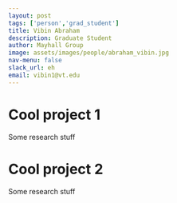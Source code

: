 ```yaml
---
layout: post 
tags: ['person','grad_student']
title: Vibin Abraham 
description: Graduate Student 
author: Mayhall Group 
image: assets/images/people/abraham_vibin.jpg
nav-menu: false 
slack_url: eh
email: vibin1@vt.edu
---
```


# Cool project 1
Some research stuff

# Cool project 2
Some research stuff
